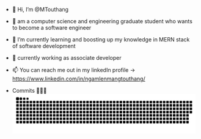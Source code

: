 - 👋 Hi, I’m @MTouthang
- 👀 am a computer science and engineering graduate student who wants to become a software engineer
- 🌱 I’m currently learning and boosting up my knowledge in MERN stack of software development 
- 💞️ currently working as associate developer 
- 📫 You can reach me out in my linkedIn profile  -> https://www.linkedin.com/in/ngamlenmangtouthang/

- Commits 🧑‍💻🐍
![Snake animation](https://github.com/MTouthang/MTouthang/blob/output/snake.svg)
<!---
MTouthang/MTouthang is a ✨ special ✨ repository because its `README.md` (this file) appears on your GitHub profile.
You can click the Preview link to take a look at your changes.
--->
